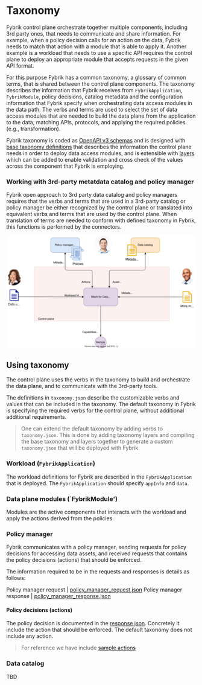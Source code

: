 # Taxonomy

Fybrik control plane orchestrate together multiple components, including 3rd party ones, that needs to communicate and share information. 
For example, when a policy decision calls for an action on the data, Fybrik needs to match that action with a module that is able to apply it. Another example is a workload that needs to use a specific API requires the control plane to deploy an appropriate module that accepts requests in the given API format.

For this purpose Fybrik has a common taxonomy, a glossary of common terms, that is shared between the control plane components.
The taxonomy describes the information that Fybrik receives from `FybrikApplication`, `FybrikModule`, policy decisions, catalog metadata and the configuration information that Fybrik specify when orchestrating data access modules in the data path.
The verbs and terms are used to select the set of data access modules that are needed to build the data plane from the application to the data, matching APIs, protocols, and applying the required policies (e.g., transformation).

Fybrik taxonomy is coded as [OpenAPI v3 schemas](https://github.com/OAI/OpenAPI-Specification/blob/main/versions/3.0.0.md#schemaObject) and is designed with [base taxonomy definitions](https://github.com/fybrik/fybrik/blob/master/config/taxonomy/objects/taxonomy.json) that describes the information the control plane needs in order to deploy data access modules, and is extensible with [layers](https://github.com/fybrik/fybrik/tree/master/config/taxonomy/example) which can be added to enable validation and cross check of the values across the component that Fybrik is employing.

### Working with 3rd-party metatdata catalog and policy manager
Fybrik open approach to 3rd party data catalog and policy managers requires that the verbs and terms that are used in a 3rd-party catalog or policy manager be either recognized by the control plane or translated into equivalent verbs and terms that are used by the control plane. 
When translation of terms are needed to conform with defined taxonomy in Fybrik, this functions is performed by the connectors.

![Taxonomy](../static/m4d-taxonomy.svg)

## Using taxonomy

The control plane uses the verbs in the taxonomy to build and orchestrate the data plane, and to communicate with the 3rd-party tools.

The definitions in `taxonomy.json` describe the customizable verbs and values that can be included in the taxonomy. The default taxonomy in Fybrik is specifying the required verbs for the control plane, without additional additional requirements.
> One can extend the default taxonomy by adding verbs to `taxonomy.json`. This is done by adding taxonomy layers and compiling the base taxonomy and layers together to generate a custom `taxonomy.json` that will be deployed with Fybrik. 

### Workload (`FybrikApplication`)

The workload definitions for Fybrik are described in the `FybrikApplication` that is deployed.
The `FybrikApplication` should specify `appInfo` and `data`.

### Data plane modules (`FybrikModule')

Modules are the active components that interacts with the workload and apply the actions derived from the policies.

### Policy manager

Fybrik communicates with a policy manager, sending requests for policy decisions for accessing data assets, and received requests that contains the policy decisions (actions) that should be enforced.

The information required to be in the requests and responses is details as follows:

Policy manager request | [policy_manager_request.json](https://github.com/fybrik/fybrik/blob/master/config/taxonomy/objects/policy_manager_request.json)
Policy manager response | [policy_manager_response.json](https://github.com/fybrik/fybrik/blob/master/config/taxonomy/objects/policy_manager_response.json)

#### Policy decisions (actions)

The policy decision is documented in the [response json](https://github.com/fybrik/fybrik/blob/master/config/taxonomy/objects/policy_manager_response.json).
Concretely it include the action that should be enforced. The default taxonomy does not include any action.
> For reference we have include [sample actions](https://github.com/fybrik/fybrik/blob/master/config/taxonomy/example/module/actions.yaml)

### Data catalog

TBD



